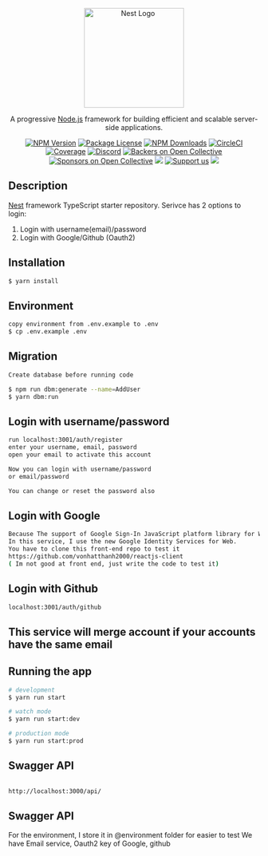 <p align="center">
  <a href="http://nestjs.com/" target="blank"><img src="https://nestjs.com/img/logo-small.svg" width="200" alt="Nest Logo" /></a>
</p>

[circleci-image]: https://img.shields.io/circleci/build/github/nestjs/nest/master?token=abc123def456
[circleci-url]: https://circleci.com/gh/nestjs/nest

  <p align="center">A progressive <a href="http://nodejs.org" target="_blank">Node.js</a> framework for building efficient and scalable server-side applications.</p>
    <p align="center">
<a href="https://www.npmjs.com/~nestjscore" target="_blank"><img src="https://img.shields.io/npm/v/@nestjs/core.svg" alt="NPM Version" /></a>
<a href="https://www.npmjs.com/~nestjscore" target="_blank"><img src="https://img.shields.io/npm/l/@nestjs/core.svg" alt="Package License" /></a>
<a href="https://www.npmjs.com/~nestjscore" target="_blank"><img src="https://img.shields.io/npm/dm/@nestjs/common.svg" alt="NPM Downloads" /></a>
<a href="https://circleci.com/gh/nestjs/nest" target="_blank"><img src="https://img.shields.io/circleci/build/github/nestjs/nest/master" alt="CircleCI" /></a>
<a href="https://coveralls.io/github/nestjs/nest?branch=master" target="_blank"><img src="https://coveralls.io/repos/github/nestjs/nest/badge.svg?branch=master#9" alt="Coverage" /></a>
<a href="https://discord.gg/G7Qnnhy" target="_blank"><img src="https://img.shields.io/badge/discord-online-brightgreen.svg" alt="Discord"/></a>
<a href="https://opencollective.com/nest#backer" target="_blank"><img src="https://opencollective.com/nest/backers/badge.svg" alt="Backers on Open Collective" /></a>
<a href="https://opencollective.com/nest#sponsor" target="_blank"><img src="https://opencollective.com/nest/sponsors/badge.svg" alt="Sponsors on Open Collective" /></a>
  <a href="https://paypal.me/kamilmysliwiec" target="_blank"><img src="https://img.shields.io/badge/Donate-PayPal-ff3f59.svg"/></a>
    <a href="https://opencollective.com/nest#sponsor"  target="_blank"><img src="https://img.shields.io/badge/Support%20us-Open%20Collective-41B883.svg" alt="Support us"></a>
  <a href="https://twitter.com/nestframework" target="_blank"><img src="https://img.shields.io/twitter/follow/nestframework.svg?style=social&label=Follow"></a>
</p>
  <!--[![Backers on Open Collective](https://opencollective.com/nest/backers/badge.svg)](https://opencollective.com/nest#backer)
  [![Sponsors on Open Collective](https://opencollective.com/nest/sponsors/badge.svg)](https://opencollective.com/nest#sponsor)-->

## Description

[Nest](https://github.com/nestjs/nest) framework TypeScript starter repository.
Serivce has 2 options to login:

1. Login with username(email)/password
2. Login with Google/Github (Oauth2)

## Installation

```bash
$ yarn install
```

## Environment

```bash
copy environment from .env.example to .env
$ cp .env.example .env
```

## Migration

```bash
Create database before running code

$ npm run dbm:generate --name=AddUser
$ yarn dbm:run

```

## Login with username/password

```bash
run localhost:3001/auth/register
enter your username, email, password
open your email to activate this account

Now you can login with username/password
or email/password

You can change or reset the password also
```

## Login with Google

```bash
Because The support of Google Sign-In JavaScript platform library for Web is set to be deprecated after March 31, 2023.
In this service, I use the new Google Identity Services for Web.
You have to clone this front-end repo to test it
https://github.com/vonhatthanh2000/reactjs-client
( Im not good at front end, just write the code to test it)
```

## Login with Github

```bash
localhost:3001/auth/github

```

## This service will merge account if your accounts have the same email

## Running the app

```bash
# development
$ yarn run start

# watch mode
$ yarn run start:dev

# production mode
$ yarn run start:prod
```

## Swagger API

```bash

http://localhost:3000/api/

```

## Swagger API

For the environment, I store it in @environment folder for easier to test
We have Email service, Oauth2 key of Google, github
